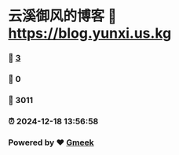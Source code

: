 # 云溪御风的博客 :link: https://blog.yunxi.us.kg 
### :page_facing_up: [3](https://blog.yunxi.us.kg/tag.html) 
### :speech_balloon: 0 
### :hibiscus: 3011 
### :alarm_clock: 2024-12-18 13:56:58 
### Powered by :heart: [Gmeek](https://github.com/Meekdai/Gmeek)
